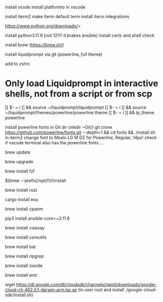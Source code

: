 install vcode
install platformio in vscode

install iterm2
make iterm default term
install iterm integrations

<https://www.python.org/downloads/>>

install python3.11.9 (not 12!!!! it brakes ansible)
install certs and shell check

install brew (https://brew.sh/)

install liquidprompt via git (powerline_full theme)

add to zshrc 
# Only load Liquidprompt in interactive shells, not from a script or from scp
[[ $- = *i* ]] && source ~/liquidprompt/liquidprompt
[[ $- = *i* ]] && source ~/liquidprompt/themes/powerline/powerline.theme
[[ $- = *i* ]] && lp_theme powerline

install powerline fonts in Git dir (mkdir ~Git/) git clone https://github.com/powerline/fonts.git --depth=1 && cd fonts && ./install.sh
in iterm2 change font to Meslo LG M DZ for Powerline, Regular, 14px!
check if vscode terminal also has the powerline fonts ...

brew update

brew upgrade

brew install fzf

$(brew --prefix)/opt/fzf/install

brew install rust

cargo install exa

brew install cpanm

pip3 install ansible-core==2.11.6

brew install cowsay

brew install coreutils

brew install bat

brew install ripgrep

brew install zoxide

brew install entr

wget <https://dl.google.com/dl/cloudsdk/channels/rapid/downloads/google-cloud-cli-462.0.1-darwin-arm.tar.gz> (in user root and install ./google-cloud-sdk/install.sh)
